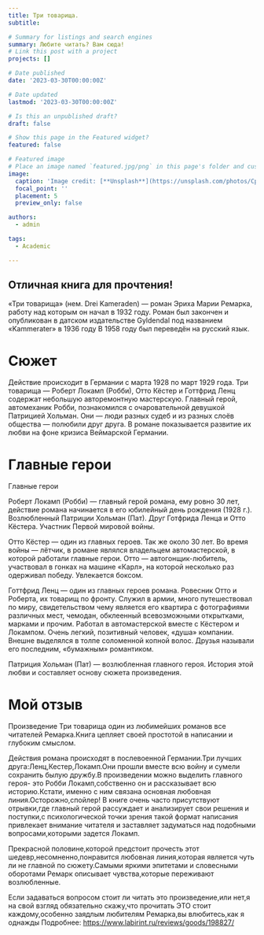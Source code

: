 ```yaml
---
title: Три товарища.
subtitle: 

# Summary for listings and search engines
summary: Любите читать? Вам сюда!
# Link this post with a project
projects: []

# Date published
date: '2023-03-30T00:00:00Z'

# Date updated
lastmod: '2023-03-30T00:00:00Z'

# Is this an unpublished draft?
draft: false

# Show this page in the Featured widget?
featured: false

# Featured image
# Place an image named `featured.jpg/png` in this page's folder and customize its options here.
image:
  caption: 'Image credit: [**Unsplash**](https://unsplash.com/photos/CpkOjOcXdUY)'
  focal_point: ''
  placement: 5
  preview_only: false

authors:
  - admin

tags:
  - Academic

---
```


## Отличная книга для прочтения!

«Три товарища» (нем. Drei Kameraden) — роман Эриха Марии Ремарка, работу над которым он начал в 1932 году. Роман был закончен и опубликован в датском издательстве Gyldendal под названием «Kammerater» в 1936 году В 1958 году был переведён на русский язык. 

# Сюжет

Действие происходит в Германии с марта 1928 по март 1929 года. Три товарища — Роберт Локамп (Робби), Отто Кёстер и Готтфрид Ленц содержат небольшую авторемонтную мастерскую. Главный герой, автомеханик Робби, познакомился с очаровательной девушкой Патрицией Хольман. Они — люди разных судеб и из разных слоёв общества — полюбили друг друга. В романе показывается развитие их любви на фоне кризиса Веймарской Германии. 

# Главные герои 
Главные герои

Роберт Локамп (Робби) — главный герой романа, ему ровно 30 лет, действие романа начинается в его юбилейный день рождения (1928 г.). Возлюбленный Патриции Хольман (Пат). Друг Готфрида Ленца и Отто Кёстера. Участник Первой мировой войны.
    
Отто Кёстер — один из главных героев. Так же около 30 лет. Во время войны — лётчик, в романе являлся владельцем автомастерской, в которой работали главные герои. Отто — автогонщик-любитель, участвовал в гонках на машине «Карл», на которой несколько раз одерживал победу. Увлекается боксом.
    
Готтфрид Ленц — один из главных героев романа. Ровесник Отто и Роберта, их товарищ по фронту. Служил в армии, много путешествовал по миру, свидетельством чему является его квартира с фотографиями различных мест, чемодан, обклеенный всевозможными открытками, марками и прочим. Работал в автомастерской вместе с Кёстером и Локампом. Очень легкий, позитивный человек, «душа» компании. Внешне выделялся в толпе соломенной копной волос. Друзья называли его последним, «бумажным» романтиком.
    
Патриция Хольман (Пат) — возлюбленная главного героя. История этой любви и составляет основу сюжета произведения.
    
# Мой отзыв 

Произведение Три товарища один из любимейших романов все читателей Ремарка.Книга цепляет своей простотой в написании и глубоким смыслом.

Действия романа происходят в послевоенной Германии.Три лучших друга:Ленц,Кестер,Локамп.Они прошли вместе всю войну и сумели сохранить былую дружбу.В произведении можно выделить главного героя- это Робби Локамп,собственно он и рассказывает всю историю.Кстати, именно с ним связана основная любовная линия.Осторожно,спойлер! В книге очень часто присутствуют отрывки,где главный герой рассуждает и анализирует свои решения и поступки,с психологической точки зрения такой формат написания привлекает внимание читателя и заставляет задуматься над подобными вопросами,которыми задется Локамп.

Прекрасной половине,которой предстоит прочесть этот шедевр,несомненно,понравится любовная линия,которая является чуть ли не главной по сюжету.Самыми яркими эпитетами и словесными оборотами Ремарк описывает чувства,которые переживают возлюбленные.

Если задаваться вопросом стоит ли читать это произведение,или нет,я на свой взгляд обязательно скажу,что прочитать ЭТО стоит каждому,особенно заядлым любителям Ремарка,вы влюбитесь,как я однажды
Подробнее: https://www.labirint.ru/reviews/goods/198827/

